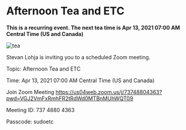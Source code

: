 # Afternoon Tea and ETC

**This is a recurring event. The next tea time is Apr 13, 2021 07:00 AM Central Time (US and Canada)**

![tea](https://cdn.vox-cdn.com/thumbor/ttQXQU3gDonx6ljifwQQcoUR9Ug=/1200x0/filters:no_upscale()/cdn.vox-cdn.com/uploads/chorus_asset/file/629484/Screen_Shot_2014-08-07_at_8.29.47_AM.0.png)

Stevan Lohja is inviting you to a scheduled Zoom meeting.

Topic: Afternoon Tea and ETC

Time:  Apr 13, 2021 07:00 AM Central Time (US and Canada)

Join Zoom Meeting
https://us04web.zoom.us/j/73748804363?pwd=VGJ2VmFxRmhFR2tRdWd0MTBnMUhWQT09

Meeting ID: 737 4880 4363

Passcode: sudoetc
